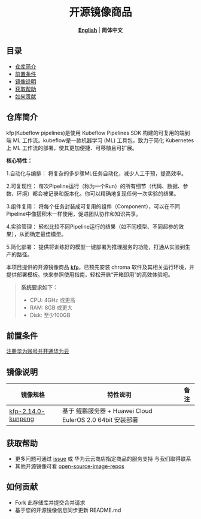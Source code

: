 <p align="center">
  <h1 align="center">开源镜像商品</h1>
  <p align="center">
    <a href="README.md"><strong>English</strong></a> | <strong>简体中文</strong>
  </p>
</p>

## 目录

- [仓库简介](#仓库简介)
- [前置条件](#前置条件)
- [镜像说明](#镜像说明)
- [获取帮助](#获取帮助)
- [如何贡献](#如何贡献)

## 仓库简介
kfp(Kubeflow pipelines)是使用 Kubeflow Pipelines SDK 构建的可复用的端到端 ML 工作流。kubeflow是一款机器学习 (ML) 工具包，致力于简化 Kubernetes 上 ML 工作流的部署，使其更加便捷、可移植且可扩展。

**核心特性：**

1.自动化与编排： 将复杂的多步骤ML任务自动化，减少人工干预，提高效率。

2.可复现性： 每次Pipeline运行（称为一个Run）的所有细节（代码、数据、参数、环境）都会被记录和版本化。你可以精确地复现任何一次实验的结果。

3.组件复用： 将每个任务封装成可复用的组件（Component），可以在不同Pipeline中像搭积木一样使用，促进团队协作和知识共享。

4.实验管理： 轻松比较不同Pipeline运行的结果（如不同模型、不同超参的效果），从而确定最佳模型。

5.简化部署： 提供将训练好的模型一键部署为推理服务的功能，打通从实验到生产的路径。

本项目提供的开源镜像商品 [**`kfp`**](https://marketplace.huaweicloud.com/contents/992480da-64a3-4ba8-90cb-686d1832e96a#productid=OFFI1111485128289529856)，已预先安装 chroma 软件及其相关运行环境，并提供部署模板。快来参照使用指南，轻松开启“开箱即用”的高效体验吧。

> **系统要求如下：**
> - CPU: 4GHz 或更高
> - RAM: 8GB 或更大
> - Disk: 至少100GB
## 前置条件
[注册华为账号并开通华为云](https://support.huaweicloud.com/usermanual-account/account_id_001.html)

## 镜像说明

| 镜像规格                                                                                                                     | 特性说明 | 备注 |
|--------------------------------------------------------------------------------------------------------------------------| --- | --- |
| [kfp-2.14.0-kunpeng](https://github.com/HuaweiCloudDeveloper/chroma-image/tree/Chroma-1.0.16-kunpeng) | 基于 鲲鹏服务器 + Huawei Cloud EulerOS 2.0 64bit 安装部署 |  |

## 获取帮助
- 更多问题可通过 [issue](当前仓库issue地址) 或 华为云云商店指定商品的服务支持 与我们取得联系
- 其他开源镜像可看 [open-source-image-repos](https://github.com/HuaweiCloudDeveloper/open-source-image-repos)

## 如何贡献
- Fork 此存储库并提交合并请求
- 基于您的开源镜像信息同步更新 README.md
